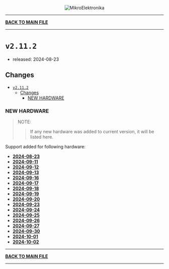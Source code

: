<p align="center">
  <img src="http://www.mikroe.com/img/designs/beta/logo_small.png?raw=true" alt="MikroElektronika"/>
</p>

---

**[BACK TO MAIN FILE](../../changelog.md)**

---

# `v2.11.2`

+ released: 2024-08-23

## Changes

+ [`v2.11.2`](#v2112)
  + [Changes](#changes)
    + [NEW HARDWARE](#new-hardware)

### NEW HARDWARE

> NOTE:
>> If any new hardware was added to current version, it will be listed here.

Support added for following hardware:

+ **[2024-08-23](./new_hw/2024-08-23.md)**
+ **[2024-09-11](./new_hw/2024-09-11.md)**
+ **[2024-09-12](./new_hw/2024-09-12.md)**
+ **[2024-09-13](./new_hw/2024-09-13.md)**
+ **[2024-09-16](./new_hw/2024-09-16.md)**
+ **[2024-09-17](./new_hw/2024-09-17.md)**
+ **[2024-09-18](./new_hw/2024-09-18.md)**
+ **[2024-09-19](./new_hw/2024-09-19.md)**
+ **[2024-09-20](./new_hw/2024-09-20.md)**
+ **[2024-09-23](./new_hw/2024-09-23.md)**
+ **[2024-09-24](./new_hw/2024-09-24.md)**
+ **[2024-09-25](./new_hw/2024-09-25.md)**
+ **[2024-09-26](./new_hw/2024-09-26.md)**
+ **[2024-09-27](./new_hw/2024-09-27.md)**
+ **[2024-09-30](./new_hw/2024-09-30.md)**
+ **[2024-10-01](./new_hw/2024-10-01.md)**
+ **[2024-10-02](./new_hw/2024-10-02.md)**

---

**[BACK TO MAIN FILE](../../changelog.md)**

---
